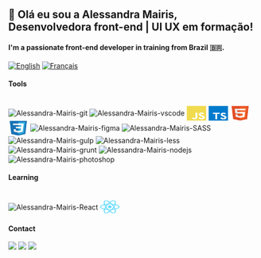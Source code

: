 ## 👋 Olá eu sou a Alessandra Mairis, Desenvolvedora front-end | UI UX em formação!


#### I'm a passionate front-end developer in training from Brazil 🇧🇷.
[![English](https://img.shields.io/badge/English-Intermediary-orange)](https://www.example.com)
[![Français](https://img.shields.io/badge/Français-Intermédiaire-orange)](https://www.example.com)


   ####   Tools
     
<div style="display: inline_block"><br>
   
   <img align="center" alt="Alessandra-Mairis-git" height="30" width="40" src="https://cdn.jsdelivr.net/gh/devicons/devicon@latest/icons/git/git-original.svg"/>
   <img align="center" alt="Alessandra-Mairis-vscode" height="30" width="40" src="https://cdn.jsdelivr.net/gh/devicons/devicon@latest/icons/vscode/vscode-original.svg" /> 
    <img align="center" alt="Alessandra-Mairis-javascript" height="30" width="40" src="https://raw.githubusercontent.com/devicons/devicon/master/icons/javascript/javascript-plain.svg"/>
  <img align="center" alt="Alessandra-Mairis-Ts" height="30" width="40" src="https://raw.githubusercontent.com/devicons/devicon/master/icons/typescript/typescript-plain.svg"/>
  <img align="center" alt="Alessandra-Mairis-HTML" height="30" width="40" src="https://raw.githubusercontent.com/devicons/devicon/master/icons/html5/html5-original.svg"/>
  <img align="center" alt="Alessandra-Mairis-CSS" height="30" width="40" src="https://raw.githubusercontent.com/devicons/devicon/master/icons/css3/css3-original.svg"/>
   <img align="center" alt="Alessandra-Mairis-figma" height="30" width="40" src="https://cdn.jsdelivr.net/gh/devicons/devicon@latest/icons/figma/figma-original.svg" />
      <img align="center" alt="Alessandra-Mairis-SASS" height="30" width="40" src="https://cdn.jsdelivr.net/gh/devicons/devicon@latest/icons/sass/sass-original.svg" />
    <img align="center" alt="Alessandra-Mairis-gulp" height="30" width="40" src="https://cdn.jsdelivr.net/gh/devicons/devicon@latest/icons/gulp/gulp-plain.svg" />
    <img align="center" alt="Alessandra-Mairis-less" height="30" width="40" src="https://cdn.jsdelivr.net/gh/devicons/devicon@latest/icons/less/less-plain-wordmark.svg" />
    <img align="center" alt="Alessandra-Mairis-grunt" height="30" width="40" src="https://cdn.jsdelivr.net/gh/devicons/devicon@latest/icons/grunt/grunt-original-wordmark.svg" />
  <img align="center" alt="Alessandra-Mairis-nodejs" height="30" width="40" src="https://cdn.jsdelivr.net/gh/devicons/devicon@latest/icons/nodejs/nodejs-original.svg" />
   <img align="center" alt="Alessandra-Mairis-photoshop" height="30" width="40" src="https://cdn.jsdelivr.net/gh/devicons/devicon@latest/icons/photoshop/photoshop-original.svg" />
   
          

   
   
   #### Learning       
   
<div style="display: inline_block"><br>
                      
  <img align="center" alt="Alessandra-Mairis-React" height="30" width="40" src="https://raw.githubusercontent.com/devicons/devicon/master/icons/react/vuejs-original.svg"/>
  <img align="center" alt="Alessandra-Mairis-React" height="30" width="40" src="https://raw.githubusercontent.com/devicons/devicon/master/icons/react/react-original.svg"/>

               
    
                 
</div>
  
  #### Contact
 
<div> 
  <a href="https://instagram.com/alemairis" target="_blank"><img src="https://img.shields.io/badge/-Instagram-%23E4405F?style=for-the-badge&logo=instagram&logoColor=white" target="_blank"></a>
  <a href = "mailto:alesandramairis@gmail.com"><img src="https://img.shields.io/badge/-Gmail-%23333?style=for-the-badge&logo=gmail&logoColor=white" target="_blank"></a>
  <a href="https://www.linkedin.com/in/alessandra-mairis" target="_blank"><img src="https://img.shields.io/badge/-LinkedIn-%230077B5?style=for-the-badge&logo=linkedin&logoColor=white" target="_blank"></a> 
  
</div>
